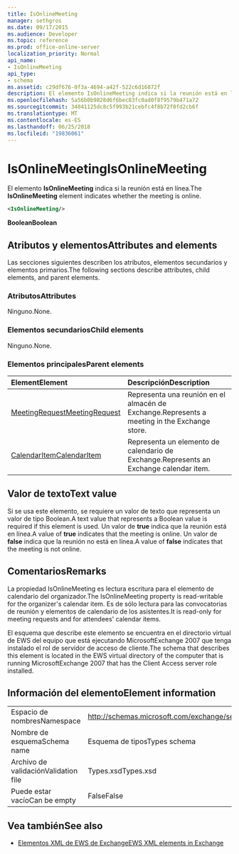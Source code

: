 ```yaml
---
title: IsOnlineMeeting
manager: sethgros
ms.date: 09/17/2015
ms.audience: Developer
ms.topic: reference
ms.prod: office-online-server
localization_priority: Normal
api_name:
- IsOnlineMeeting
api_type:
- schema
ms.assetid: c29df676-0f3a-4694-a42f-522c6d16872f
description: El elemento IsOnlineMeeting indica si la reunión está en línea.
ms.openlocfilehash: 5a56b0b9828d6f6bec83fc0ad0f8f9579b471a72
ms.sourcegitcommit: 34041125dc8c5f993b21cebfc4f8b72f0fd2cb6f
ms.translationtype: MT
ms.contentlocale: es-ES
ms.lasthandoff: 06/25/2018
ms.locfileid: "19836061"
---
```

# <a name="isonlinemeeting"></a><span data-ttu-id="8af66-103">IsOnlineMeeting</span><span class="sxs-lookup"><span data-stu-id="8af66-103">IsOnlineMeeting</span></span>

<span data-ttu-id="8af66-104">El elemento **IsOnlineMeeting** indica si la reunión está en línea.</span><span class="sxs-lookup"><span data-stu-id="8af66-104">The **IsOnlineMeeting** element indicates whether the meeting is online.</span></span> 
  
```xml
<IsOnlineMeeting/>
```

 <span data-ttu-id="8af66-105">**Boolean**</span><span class="sxs-lookup"><span data-stu-id="8af66-105">**Boolean**</span></span>
## <a name="attributes-and-elements"></a><span data-ttu-id="8af66-106">Atributos y elementos</span><span class="sxs-lookup"><span data-stu-id="8af66-106">Attributes and elements</span></span>

<span data-ttu-id="8af66-107">Las secciones siguientes describen los atributos, elementos secundarios y elementos primarios.</span><span class="sxs-lookup"><span data-stu-id="8af66-107">The following sections describe attributes, child elements, and parent elements.</span></span>
  
### <a name="attributes"></a><span data-ttu-id="8af66-108">Atributos</span><span class="sxs-lookup"><span data-stu-id="8af66-108">Attributes</span></span>

<span data-ttu-id="8af66-109">Ninguno.</span><span class="sxs-lookup"><span data-stu-id="8af66-109">None.</span></span>
  
### <a name="child-elements"></a><span data-ttu-id="8af66-110">Elementos secundarios</span><span class="sxs-lookup"><span data-stu-id="8af66-110">Child elements</span></span>

<span data-ttu-id="8af66-111">Ninguno.</span><span class="sxs-lookup"><span data-stu-id="8af66-111">None.</span></span>
  
### <a name="parent-elements"></a><span data-ttu-id="8af66-112">Elementos principales</span><span class="sxs-lookup"><span data-stu-id="8af66-112">Parent elements</span></span>

|<span data-ttu-id="8af66-113">**Element**</span><span class="sxs-lookup"><span data-stu-id="8af66-113">**Element**</span></span>|<span data-ttu-id="8af66-114">**Descripción**</span><span class="sxs-lookup"><span data-stu-id="8af66-114">**Description**</span></span>|
|:-----|:-----|
|[<span data-ttu-id="8af66-115">MeetingRequest</span><span class="sxs-lookup"><span data-stu-id="8af66-115">MeetingRequest</span></span>](meetingrequest.md) <br/> |<span data-ttu-id="8af66-116">Representa una reunión en el almacén de Exchange.</span><span class="sxs-lookup"><span data-stu-id="8af66-116">Represents a meeting in the Exchange store.</span></span>  <br/> |
|[<span data-ttu-id="8af66-117">CalendarItem</span><span class="sxs-lookup"><span data-stu-id="8af66-117">CalendarItem</span></span>](calendaritem.md) <br/> |<span data-ttu-id="8af66-118">Representa un elemento de calendario de Exchange.</span><span class="sxs-lookup"><span data-stu-id="8af66-118">Represents an Exchange calendar item.</span></span>  <br/> |
   
## <a name="text-value"></a><span data-ttu-id="8af66-119">Valor de texto</span><span class="sxs-lookup"><span data-stu-id="8af66-119">Text value</span></span>

<span data-ttu-id="8af66-120">Si se usa este elemento, se requiere un valor de texto que representa un valor de tipo Boolean.</span><span class="sxs-lookup"><span data-stu-id="8af66-120">A text value that represents a Boolean value is required if this element is used.</span></span> <span data-ttu-id="8af66-121">Un valor de **true** indica que la reunión está en línea.</span><span class="sxs-lookup"><span data-stu-id="8af66-121">A value of **true** indicates that the meeting is online.</span></span> <span data-ttu-id="8af66-122">Un valor de **false** indica que la reunión no está en línea.</span><span class="sxs-lookup"><span data-stu-id="8af66-122">A value of **false** indicates that the meeting is not online.</span></span> 
  
## <a name="remarks"></a><span data-ttu-id="8af66-123">Comentarios</span><span class="sxs-lookup"><span data-stu-id="8af66-123">Remarks</span></span>

<span data-ttu-id="8af66-124">La propiedad IsOnlineMeeting es lectura escritura para el elemento de calendario del organizador.</span><span class="sxs-lookup"><span data-stu-id="8af66-124">The IsOnlineMeeting property is read-writable for the organizer's calendar item.</span></span> <span data-ttu-id="8af66-125">Es de sólo lectura para las convocatorias de reunión y elementos de calendario de los asistentes.</span><span class="sxs-lookup"><span data-stu-id="8af66-125">It is read-only for meeting requests and for attendees' calendar items.</span></span>
  
<span data-ttu-id="8af66-126">El esquema que describe este elemento se encuentra en el directorio virtual de EWS del equipo que está ejecutando MicrosoftExchange 2007 que tenga instalado el rol de servidor de acceso de cliente.</span><span class="sxs-lookup"><span data-stu-id="8af66-126">The schema that describes this element is located in the EWS virtual directory of the computer that is running MicrosoftExchange 2007 that has the Client Access server role installed.</span></span>
  
## <a name="element-information"></a><span data-ttu-id="8af66-127">Información del elemento</span><span class="sxs-lookup"><span data-stu-id="8af66-127">Element information</span></span>

|||
|:-----|:-----|
|<span data-ttu-id="8af66-128">Espacio de nombres</span><span class="sxs-lookup"><span data-stu-id="8af66-128">Namespace</span></span>  <br/> |http://schemas.microsoft.com/exchange/services/2006/types  <br/> |
|<span data-ttu-id="8af66-129">Nombre de esquema</span><span class="sxs-lookup"><span data-stu-id="8af66-129">Schema name</span></span>  <br/> |<span data-ttu-id="8af66-130">Esquema de tipos</span><span class="sxs-lookup"><span data-stu-id="8af66-130">Types schema</span></span>  <br/> |
|<span data-ttu-id="8af66-131">Archivo de validación</span><span class="sxs-lookup"><span data-stu-id="8af66-131">Validation file</span></span>  <br/> |<span data-ttu-id="8af66-132">Types.xsd</span><span class="sxs-lookup"><span data-stu-id="8af66-132">Types.xsd</span></span>  <br/> |
|<span data-ttu-id="8af66-133">Puede estar vacío</span><span class="sxs-lookup"><span data-stu-id="8af66-133">Can be empty</span></span>  <br/> |<span data-ttu-id="8af66-134">False</span><span class="sxs-lookup"><span data-stu-id="8af66-134">False</span></span>  <br/> |
   
## <a name="see-also"></a><span data-ttu-id="8af66-135">Vea también</span><span class="sxs-lookup"><span data-stu-id="8af66-135">See also</span></span>



- [<span data-ttu-id="8af66-136">Elementos XML de EWS de Exchange</span><span class="sxs-lookup"><span data-stu-id="8af66-136">EWS XML elements in Exchange</span></span>](ews-xml-elements-in-exchange.md)

